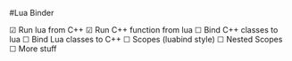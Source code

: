 
#Lua Binder

 ☑ Run lua from C++
 ☑ Run C++ function from lua
 ☐ Bind C++ classes to lua
 ☐ Bind Lua classes to C++
 ☐ Scopes (luabind style)
 ☐ Nested Scopes
 ☐ More stuff
 
